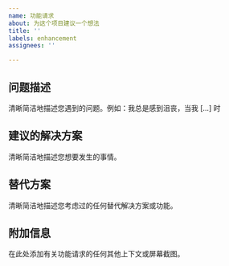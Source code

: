 ```yaml
---
name: 功能请求
about: 为这个项目建议一个想法
title: ''
labels: enhancement
assignees: ''

---
```


## 问题描述

清晰简洁地描述您遇到的问题。例如：我总是感到沮丧，当我 [...] 时

## 建议的解决方案

清晰简洁地描述您想要发生的事情。

## 替代方案

清晰简洁地描述您考虑过的任何替代解决方案或功能。

## 附加信息

在此处添加有关功能请求的任何其他上下文或屏幕截图。